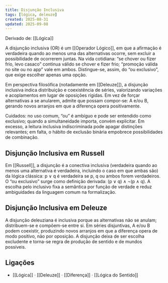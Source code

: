 ```yaml
---
title: Disjunção Inclusiva
tags: [lógica, deleuze]
created: 2025-08-31
updated: 2025-09-08
---
```

Derivado de: [[Lógica]]

A disjunção inclusiva (OR) é um [[Operador Lógico]], em que a afirmação é verdadeira quando ao menos uma das alternativas ocorre, sem excluir a possibilidade de ocorrerem juntas. Na vida cotidiana: “se chover ou fizer frio, levo casaco” continua válido se chover e fizer frio; “promoção válida no site ou no app” vale em ambos. Distingue-se, assim, do “ou exclusivo”, que exige escolher apenas uma opção.

Em perspectiva filosófica (notadamente em [[Deleuze]]), a disjunção inclusiva indica distribuição e coexistência de séries, valorizando variações e acoplamentos em lugar de oposições rígidas. Em vez de forçar alternativas a se anularem, admite que possam compor-se: A e/ou B, gerando novos arranjos em que a diferença opera positivamente.

Cuidados: no uso comum, “ou” é ambíguo e pode ser entendido como exclusivo; quando a simultaneidade importa, convém explicitar. Em excesso, a leitura inclusiva indiscriminada pode apagar distinções relevantes; em falta, o hábito de exclusão binária empobrece possibilidades de combinação.

## Disjunção Inclusiva em Russell

Em [[Russell]], a disjunção é a conectiva inclusiva (verdadeira quando ao menos uma alternativa é verdadeira, incluindo o caso em que ambas são) da lógica clássica: p ∨ q é verdadeira se p, q ou ambos forem verdadeiros. O “ou exclusivo” surge como definição derivada: (p ∨ q) ∧ ¬(p ∧ q). A escolha pelo inclusivo fixa a semântica por função de verdade e reduz ambiguidades da linguagem comum na formalização.

## Disjunção Inclusiva em Deleuze

A disjunção deleuziana é inclusiva porque as alternativas não se anulam; distribuem-se e compõem-se entre si. Em séries disjuntivas, A e/ou B podem coexistir, produzindo novos arranjos em que a diferença opera de modo positivo, não por oposição. A disjunção deixa de ser escolha excludente e torna-se regra de produção de sentido e de mundos possíveis.

## Ligações
- [[Lógica]] · [[Deleuze]] · [[Diferença]] · [[Lógica do Sentido]]
